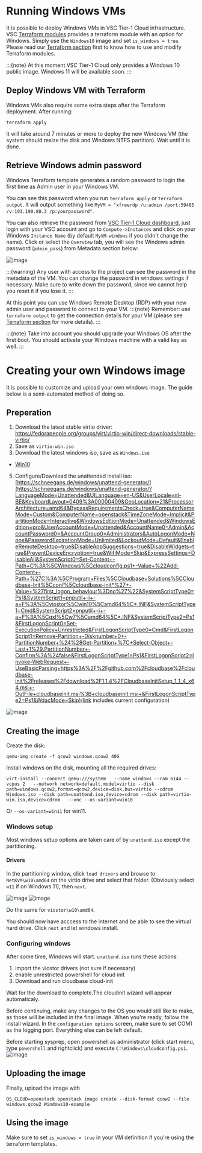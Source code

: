 # Running Windows VMs

It is possible to deploy Windows VMs in VSC Tier-1 Cloud infrastructure.
VSC [Terraform modules](terraform.md#terraform-modules) 
provides a terraform module with an option for Windows. Simply use the `Windows10` image and set `is_windows = true`. Please read our
[Terraform section](terraform.md#terraform-modules) first to know how to use and modify
Terraform modules.

:::{note}
At this moment VSC Tier-1 Cloud only provides a Windows 10 public image.
Windows 11 will be available soon.
:::

## Deploy Windows VM with Terraform

Windows VMs also require some extra steps after the Terraform deployment. After running:

```shell
terraform apply
```
It will take around 7 minutes or more to deploy the new Windows VM (the system
should resize the disk and Windows NTFS partition). Wait until it is done.

## Retrieve Windows admin password

Windows Terraform template generates a random password to login the first time
as Admin user in your Windows VM. 

You can see this password when you run `terraform apply` or `terraform output`.
It will output something like `MyVM = "xfreerdp /u:admin /port:59405 /v:193.190.80.3 /p:yourpassword"`.

You can also retrieve the password from
[VSC Tier-1 Cloud dashboard](https://cloud.vscentrum.be), just login with your
VSC account and go to `Compute->Instances` and click on your Windows `Instance Name`
(by default `MyVM-windows` if you didn't change the name).
Click or select the `Overview` tab, you will see the Windows admin password
(`admin_pass`) from Metadata section below:

![image](img/windows_admin_pass.png)

:::{warning}
Any user with access to the project can see the password in the metadata of the VM. 
You can change the password in windows settings if necessary. Make sure to write down the password, since we cannot help you reset it if you lose it.
:::

At this point you can use Windows Remote Desktop (RDP) with your new admin user and password
to connect to your VM.
:::{note}
Remember: use `terraform output` to get the connection details for your VM
(please see [Terraform section](terraform.md) for more details).
:::

:::{note}
Take into account you should upgrade your Windows OS after the first boot.
You should activate your Windows machine with a valid key as well.
:::
# Creating your own Windows image
It is possible to customize and upload your own windows image. 
The guide below is a semi-automated method of doing so. 
## Preperation
1) Download the latest stable virtio driver:
https://fedorapeople.org/groups/virt/virtio-win/direct-downloads/stable-virtio/
3) Save as `virtio-win.iso`
4) Download the latest windows iso, save as `Windows.iso`
* [Win10](https://www.microsoft.com/en-us/software-download/windows10ISO)
5) Configure/Download the unattended install iso: [https://schneegans.de/windows/unattend-generator/](https://schneegans.de/windows/unattend-generator/?LanguageMode=Unattended&UILanguage=en-US&UserLocale=nl-BE&KeyboardLayout=0409%3A00000409&GeoLocation=21&ProcessorArchitecture=amd64&BypassRequirementsCheck=true&ComputerNameMode=Custom&ComputerName=openstack&TimeZoneMode=Implicit&PartitionMode=Interactive&WindowsEditionMode=Unattended&WindowsEdition=pro&UserAccountMode=Unattended&AccountName0=Admin&AccountPassword0=&AccountGroup0=Administrators&AutoLogonMode=None&PasswordExpirationMode=Unlimited&LockoutMode=Default&EnableRemoteDesktop=true&DisableAppSuggestions=true&DisableWidgets=true&PreventDeviceEncryption=true&WifiMode=Skip&ExpressSettings=DisableAll&SystemScript0=Set-Content+-Path+C%3A%5CWindows%5Ccloudconfig.ps1+-Value+%22Add-Content+-Path+%27C%3A%5CProgram+Files%5CCloudbase+Solutions%5CCloudbase-Init%5Cconf%5Ccloudbase-init*%27+-Value+%27first_logon_behaviour%3Dno%27%22&SystemScriptType0=Ps1&SystemScript1=pnputil+-i+-a+F%3A%5Cviostor%5Cwin10%5Camd64%5C*.INF&SystemScriptType1=Cmd&SystemScript2=pnputil+-i+-a+F%3A%5Cqxl%5Cw7%5Camd64%5C*.INF&SystemScriptType2=Ps1&FirstLogonScript0=Set-ExecutionPolicy+Unrestricted&FirstLogonScriptType0=Cmd&FirstLogonScript1=Remove-Partition+-Disknumber+0+-PartitionNumber+%24%28Get-Partition+%7C+Select-Object+-Last+1%29.PartitionNumber+-Confirm%3A%24false&FirstLogonScriptType1=Ps1&FirstLogonScript2=Invoke-WebRequest+-UseBasicParsing+https%3A%2F%2Fgithub.com%2Fcloudbase%2Fcloudbase-init%2Freleases%2Fdownload%2F1.1.4%2FCloudbaseInitSetup_1_1_4_x64.msi+-OutFile+cloudbaseinit.msi%3B+cloudbaseinit.msi+&FirstLogonScriptType2=Ps1&WdacMode=Skip)(link includes current configuration)

![image](img/download_iso.png)

## Creating the image
Create the disk: 
```
qemu-img create -f qcow2 windows.qcow2 40G
```
Install windows on the disk, mounting all the required drives:
```
virt-install --connect qemu:///system   --name windows --ram 6144 --vcpus 2   --network network=default,model=virtio --disk path=windows.qcow2,format=qcow2,device=disk,bus=virtio --cdrom Windows.iso --disk path=unattend.iso,device=cdrom --disk path=virtio-win.iso,device=cdrom   --vnc --os-variant=win10
```
Or `--os-variant=win11` for win11.

### Windows setup
Most windows setup options are taken care of by `unattend.iso` except the partitioning. 
#### Drivers
In the partitioning window, click `load drivers` and browse to `NetKVM\w10\amd64` on the virtio drive and select that folder. (Obviously select `w11` if on Windows 11), then `next`.

![image](img/load_driver.png)
![image](img/load_net.png)

Do the same for `viostor\w10\amd64`. 

You should now have acccess to the internet and be able to see the virtual hard drive. Click `next` and let windows install. 

### Configuring windows
After some time, Windows will start. `unattend.iso` runs these actions:
1) import the viostor drivers (not sure if necessary)
2) enable unrestricted powershell for cloud init
3) Download and run cloudbase cloud-init

Wait for the download to complete.The cloudinit wizard will appear automaticaly. 

Before continuing, make any changes to the OS you would still like to make, as those will be included in the final image. 
When you're ready, follow the install wizard. In the `configuration options` screen, make sure to set COM1 as the logging port. Everything else can be left default.

Before starting sysprep, open powershell as administrator (click start menu, type `powershell` and rightclick) and execute `C:\Windows\cloudconfig.ps1`.
![image](img/powershell_admin.png)

## Uploading the image
Finally, upload the image with 
```
OS_CLOUD=openstack openstack image create --disk-format qcow2 --file windows.qcow2 Windows10-example

```

## Using the image
Make sure to set `is_windows = true` in your VM definition if you're using the terraform templates.